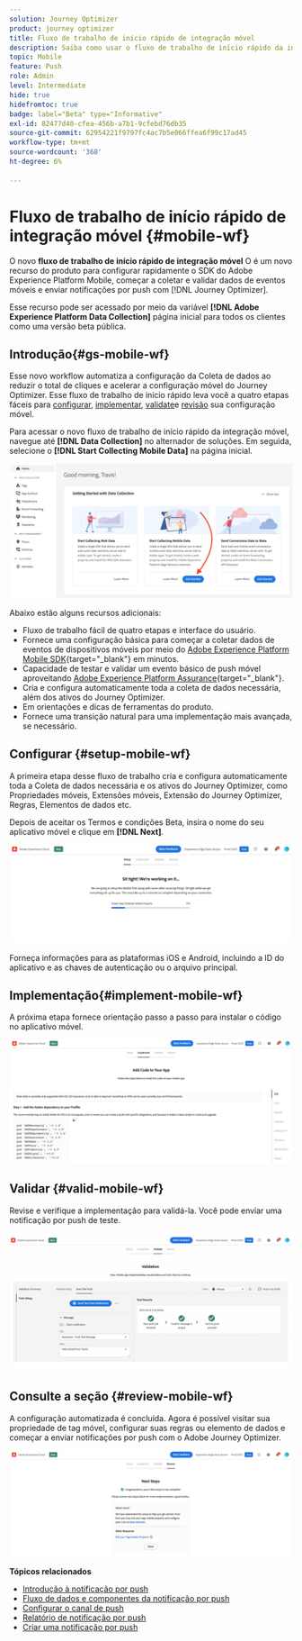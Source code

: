 ```yaml
---
solution: Journey Optimizer
product: journey optimizer
title: Fluxo de trabalho de início rápido de integração móvel
description: Saiba como usar o fluxo de trabalho de início rápido da integração móvel
topic: Mobile
feature: Push
role: Admin
level: Intermediate
hide: true
hidefromtoc: true
badge: label="Beta" type="Informative"
exl-id: 82477d40-cfea-456b-a7b1-9cfebd76db35
source-git-commit: 62954221f9797fc4ac7b5e066ffea6f99c17ad45
workflow-type: tm+mt
source-wordcount: '368'
ht-degree: 6%

---
```


# Fluxo de trabalho de início rápido de integração móvel {#mobile-wf}

O novo **fluxo de trabalho de início rápido de integração móvel** O é um novo recurso do produto para configurar rapidamente o SDK do Adobe Experience Platform Mobile, começar a coletar e validar dados de eventos móveis e enviar notificações por push com [!DNL Journey Optimizer].

Esse recurso pode ser acessado por meio da variável **[!DNL Adobe Experience Platform Data Collection]** página inicial para todos os clientes como uma versão beta pública.

## Introdução{#gs-mobile-wf}

Esse novo workflow automatiza a configuração da Coleta de dados ao reduzir o total de cliques e acelerar a configuração móvel do Journey Optimizer. Esse fluxo de trabalho de início rápido leva você a quatro etapas fáceis para [configurar](##setup-mobile-wf), [implementar](#implement-mobile-wf), [validate](#valid-mobile-wf)e [revisão](#review-mobile-wf) sua configuração móvel.

Para acessar o novo fluxo de trabalho de início rápido da integração móvel, navegue até **[!DNL Data Collection]** no alternador de soluções. Em seguida, selecione o **[!DNL Start Collecting Mobile Data]** na página inicial.

![](assets/mobile-wf-home.png)

Abaixo estão alguns recursos adicionais:

* Fluxo de trabalho fácil de quatro etapas e interface do usuário.
* Fornece uma configuração básica para começar a coletar dados de eventos de dispositivos móveis por meio do [Adobe Experience Platform Mobile SDK](https://developer.adobe.com/client-sdks/documentation/){target="_blank"} em minutos.
* Capacidade de testar e validar um evento básico de push móvel aproveitando [Adobe Experience Platform Assurance](https://experienceleague.adobe.com/docs/experience-platform/assurance/home.html){target="_blank"}.
* Cria e configura automaticamente toda a coleta de dados necessária, além dos ativos do Journey Optimizer.
* Em orientações e dicas de ferramentas do produto.
* Fornece uma transição natural para uma implementação mais avançada, se necessário.

## Configurar {#setup-mobile-wf}

A primeira etapa desse fluxo de trabalho cria e configura automaticamente toda a Coleta de dados necessária e os ativos do Journey Optimizer, como Propriedades móveis, Extensões móveis, Extensão do Journey Optimizer, Regras, Elementos de dados etc.

Depois de aceitar os Termos e condições Beta, insira o nome do seu aplicativo móvel e clique em **[!DNL Next]**.

![](assets/mobile-wf-setup.png)

Forneça informações para as plataformas iOS e Android, incluindo a ID do aplicativo e as chaves de autenticação ou o arquivo principal.

## Implementação{#implement-mobile-wf}

A próxima etapa fornece orientação passo a passo para instalar o código no aplicativo móvel.

![](assets/mobile-wf-add-code.png)


## Validar {#valid-mobile-wf}

Revise e verifique a implementação para validá-la. Você pode enviar uma notificação por push de teste.

![](assets/mobile-wf-valid.png)


## Consulte a seção {#review-mobile-wf}

A configuração automatizada é concluída. Agora é possível visitar sua propriedade de tag móvel, configurar suas regras ou elemento de dados e começar a enviar notificações por push com o Adobe Journey Optimizer.

![](assets/mobile-wf-done.png)


**Tópicos relacionados**

* [Introdução à notificação por push](get-started-push.md)
* [Fluxo de dados e componentes da notificação por push](push-gs.md)
* [Configurar o canal de push](push-configuration.md)
* [Relatório de notificação por push](../reports/journey-global-report.md#push-global)
* [Criar uma notificação por push](create-push.md)
